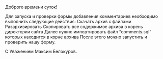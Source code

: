 Доброго времени суток!

Для запуска и проверки формы добавления комментариев необходимо выполнить следующие действия:
Скачать архив с файлами 
Разархивировать 
Скопировать все содержимое архива в корень директории сайта
Далее нужно импортировать файл  “comments.sql” которых находится в корне архива
После этого можно запустить и проверить нашу форму.



С Уважением
Максим Белокуров.
